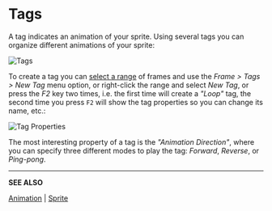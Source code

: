 # Tags

A tag indicates an animation of your sprite. Using several tags you
can organize different animations of your sprite:

<img src="/docs/tags/tags.png" alt="Tags" class="xN" />

To create a tag you can [select a range](range.md) of frames and use the *Frame >
Tags > New Tag* menu option, or right-click the range and select *New
Tag*, or press the *F2* key two times, i.e. the first time will create
a *"Loop"* tag, the second time you press `F2` will show the tag
properties so you can change its name, etc.:

<img src="/docs/tags/tag-properties.png" alt="Tag Properties" class="x2" />

The most interesting property of a tag is the *"Animation Direction"*,
where you can specify three different modes to play the tag:
*Forward*, *Reverse*, or *Ping-pong*.

---

**SEE ALSO**

[Animation](animation.md) |
[Sprite](sprite.md)
